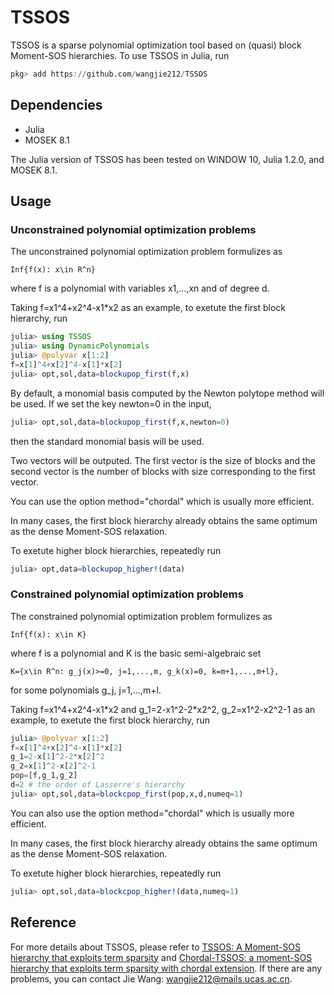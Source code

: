 # TSSOS
TSSOS is a sparse polynomial optimization tool based on (quasi) block Moment-SOS hierarchies. To use TSSOS in Julia, run
```Julia
pkg> add https://github.com/wangjie212/TSSOS
 ```

## Dependencies
- Julia
- MOSEK 8.1

The Julia version of TSSOS has been tested on WINDOW 10, Julia 1.2.0, and MOSEK 8.1.
## Usage
### Unconstrained polynomial optimization problems
The unconstrained polynomial optimization problem formulizes as
```
Inf{f(x): x\in R^n}
```
where f is a polynomial with variables x1,...,xn and of degree d.

Taking f=x1^4+x2^4-x1\*x2 as an example, to exetute the first block hierarchy, run
```Julia
julia> using TSSOS
julia> using DynamicPolynomials
julia> @polyvar x[1:2]
f=x[1]^4+x[2]^4-x[1]*x[2]
julia> opt,sol,data=blockupop_first(f,x)
```
By default, a monomial basis computed by the Newton polytope method will be used. If we set the key newton=0 in the input,
```Julia
julia> opt,sol,data=blockupop_first(f,x,newton=0)
```
then the standard monomial basis will be used.

Two vectors will be outputed. The first vector is the size of blocks and the second vector is the number of blocks with size corresponding to the first vector.

You can use the option method="chordal" which is usually more efficient.

In many cases, the first block hierarchy already obtains the same optimum as the dense Moment-SOS relaxation.

To exetute higher block hierarchies, repeatedly run

```Julia
julia> opt,data=blockupop_higher!(data)
```

### Constrained polynomial optimization problems
The constrained polynomial optimization problem formulizes as
```
Inf{f(x): x\in K}
```
where f is a polynomial and K is the basic semi-algebraic set
```
K={x\in R^n: g_j(x)>=0, j=1,...,m, g_k(x)=0, k=m+1,...,m+l},
```
for some polynomials g_j, j=1,...,m+l.

Taking f=x1^4+x2^4-x1\*x2 and g_1=2-x1^2-2\*x2^2, g_2=x1^2-x2^2-1 as an example, to exetute the first block hierarchy, run

```Julia
julia> @polyvar x[1:2]
f=x[1]^4+x[2]^4-x[1]*x[2]
g_1=2-x[1]^2-2*x[2]^2
g_2=x[1]^2-x[2]^2-1
pop=[f,g_1,g_2]
d=2 # the order of Lasserre's hierarchy
julia> opt,sol,data=blockcpop_first(pop,x,d,numeq=1)
```

You can also use the option method="chordal" which is usually more efficient.

In many cases, the first block hierarchy already obtains the same optimum as the dense Moment-SOS relaxation.

To exetute higher block hierarchies, repeatedly run

```Julia
julia> opt,sol,data=blockcpop_higher!(data,numeq=1)
```

## Reference
For more details about TSSOS, please refer to [TSSOS: A Moment-SOS hierarchy that exploits term sparsity](https://arxiv.org/abs/1912.08899) and [Chordal-TSSOS: a moment-SOS hierarchy that exploits term sparsity with chordal extension](https://arxiv.org/abs/2003.03210). If there are any problems, you can contact Jie Wang: wangjie212@mails.ucas.ac.cn.
